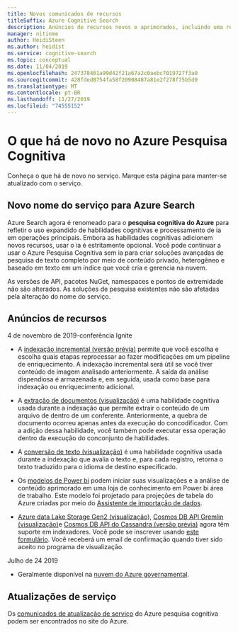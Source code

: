 ```yaml
---
title: Novos comunicados de recursos
titleSuffix: Azure Cognitive Search
description: Anúncios de recursos novos e aprimorados, incluindo uma renomeação de serviço de Azure Search para o Azure Pesquisa Cognitiva.
manager: nitinme
author: HeidiSteen
ms.author: heidist
ms.service: cognitive-search
ms.topic: conceptual
ms.date: 11/04/2019
ms.openlocfilehash: 247378461a99d42f21a67a2c0aebc7019727f3a0
ms.sourcegitcommit: 428fded8754fa58f20908487a81e2f278f75b5d0
ms.translationtype: MT
ms.contentlocale: pt-BR
ms.lasthandoff: 11/27/2019
ms.locfileid: "74555152"
---
```

# <a name="whats-new-in-azure-cognitive-search"></a>O que há de novo no Azure Pesquisa Cognitiva

Conheça o que há de novo no serviço. Marque esta página para manter-se atualizado com o serviço.

<a name="new-service-name"></a>

## <a name="new-service-name-for-azure-search"></a>Novo nome do serviço para Azure Search

Azure Search agora é renomeado para o **pesquisa cognitiva do Azure** para refletir o uso expandido de habilidades cognitivas e processamento de ia em operações principais. Embora as habilidades cognitivas adicionem novos recursos, usar o ia é estritamente opcional. Você pode continuar a usar o Azure Pesquisa Cognitiva sem ia para criar soluções avançadas de pesquisa de texto completo por meio de conteúdo privado, heterogêneo e baseado em texto em um índice que você cria e gerencia na nuvem. 

As versões de API, pacotes NuGet, namespaces e pontos de extremidade não são alterados. As soluções de pesquisa existentes não são afetadas pela alteração do nome do serviço.

## <a name="feature-announcements"></a>Anúncios de recursos

4 de novembro de 2019-conferência Ignite

+ A [indexação incremental (versão prévia)](cognitive-search-incremental-indexing-conceptual.md) permite que você escolha e escolha quais etapas reprocessar ao fazer modificações em um pipeline de enriquecimento. A indexação incremental será útil se você tiver conteúdo de imagem analisado anteriormente. A saída da análise dispendiosa é armazenada e, em seguida, usada como base para indexação ou enriquecimento adicional.

<!-- 
+ Custom Entity Lookup is a cognitive skill used during indexing that allows you to provide a list of custom entities (such as part numbers, diseases, or names of locations you care about) that should be found within the text. It supports fuzzy matching, case-insensitive matching, and entity synonyms. -->

+ A [extração de documentos (visualização)](cognitive-search-skill-document-extraction.md) é uma habilidade cognitiva usada durante a indexação que permite extrair o conteúdo de um arquivo de dentro de um conferente. Anteriormente, a quebra de documento ocorreu apenas antes da execução do concodificador. Com a adição dessa habilidade, você também pode executar essa operação dentro da execução do conconjunto de habilidades.

+ A [conversão de texto (visualização)](cognitive-search-skill-text-translation.md) é uma habilidade cognitiva usada durante a indexação que avalia o texto e, para cada registro, retorna o texto traduzido para o idioma de destino especificado.

+ Os [modelos de Power bi](https://github.com/Azure-Samples/cognitive-search-templates/blob/master/README.md) podem iniciar suas visualizações e a análise de conteúdo aprimorado em uma loja de conhecimento em Power bi área de trabalho. Este modelo foi projetado para projeções de tabela do Azure criadas por meio do [Assistente de importação de dados](knowledge-store-create-portal.md).

+ [Azure data Lake Storage Gen2 (visualização](search-howto-index-azure-data-lake-storage.md)), [Cosmos DB API Gremlin (visualização)](search-howto-index-cosmosdb.md)e [Cosmos DB API do Cassandra (versão prévia)](search-howto-index-cosmosdb.md) agora têm suporte em indexadores. Você pode se inscrever usando [este formulário](https://aka.ms/azure-cognitive-search/indexer-preview). Você receberá um email de confirmação quando tiver sido aceito no programa de visualização.

Julho de 24 2019

+ Geralmente disponível na [nuvem do Azure governamental](../azure-government/documentation-government-services-webandmobile.md#azure-cognitive-search).

## <a name="service-updates"></a>Atualizações de serviço

Os [comunicados de atualização de serviço](https://azure.microsoft.com/updates/?product=search&status=all) do Azure pesquisa cognitiva podem ser encontrados no site do Azure.